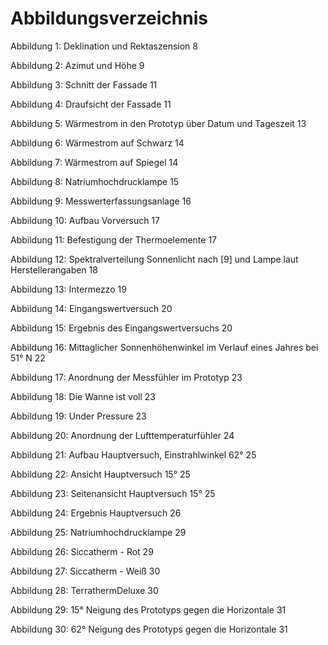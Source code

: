# Abbildungsverzeichnis

Abbildung 1: Deklination und Rektaszension	8

Abbildung 2: Azimut und Höhe	9

Abbildung 3: Schnitt der Fassade	11

Abbildung 4: Draufsicht der Fassade	11

Abbildung 5: Wärmestrom in den Prototyp über Datum und Tageszeit	13

Abbildung 6: Wärmestrom auf Schwarz	14

Abbildung 7: Wärmestrom auf Spiegel	14

Abbildung 8: Natriumhochdrucklampe	15

Abbildung 9: Messwerterfassungsanlage	16

Abbildung 10: Aufbau Vorversuch	17

Abbildung 11: Befestigung der Thermoelemente	17

Abbildung 12: Spektralverteilung Sonnenlicht nach [9] und  Lampe laut Herstellerangaben	18

Abbildung 13: Intermezzo	19

Abbildung 14: Eingangswertversuch	20

Abbildung 15: Ergebnis des Eingangswertversuchs	20

Abbildung 16: Mittaglicher Sonnenhöhenwinkel im Verlauf eines Jahres bei 51° N	22

Abbildung 17: Anordnung der Messfühler im Prototyp	23

Abbildung 18: Die Wanne ist voll	23

Abbildung 19: Under Pressure	23

Abbildung 20: Anordnung der Lufttemperaturfühler	24

Abbildung 21: Aufbau Hauptversuch, Einstrahlwinkel 62°	25

Abbildung 22: Ansicht Hauptversuch 15°	25

Abbildung 23: Seitenansicht Hauptversuch 15°	25

Abbildung 24: Ergebnis Hauptversuch	26

Abbildung 25: Natriumhochdrucklampe	29

Abbildung 26: Siccatherm - Rot	29

Abbildung 27: Siccatherm - Weiß	30

Abbildung 28: TerrathermDeluxe	30

Abbildung 29: 15° Neigung des Prototyps gegen die Horizontale	31

Abbildung 30: 62° Neigung des Prototyps gegen die Horizontale	31
